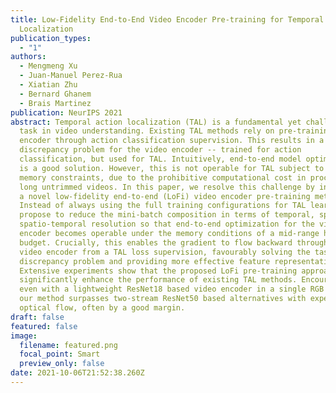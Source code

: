 ```yaml
---
title: Low-Fidelity End-to-End Video Encoder Pre-training for Temporal Action
  Localization
publication_types:
  - "1"
authors:
  - Mengmeng Xu
  - Juan-Manuel Perez-Rua
  - Xiatian Zhu
  - Bernard Ghanem
  - Brais Martinez
publication: NeurIPS 2021
abstract: Temporal action localization (TAL) is a fundamental yet challenging
  task in video understanding. Existing TAL methods rely on pre-training a video
  encoder through action classification supervision. This results in a task
  discrepancy problem for the video encoder -- trained for action
  classification, but used for TAL. Intuitively, end-to-end model optimization
  is a good solution. However, this is not operable for TAL subject to the GPU
  memory constraints, due to the prohibitive computational cost in processing
  long untrimmed videos. In this paper, we resolve this challenge by introducing
  a novel low-fidelity end-to-end (LoFi) video encoder pre-training method.
  Instead of always using the full training configurations for TAL learning, we
  propose to reduce the mini-batch composition in terms of temporal, spatial or
  spatio-temporal resolution so that end-to-end optimization for the video
  encoder becomes operable under the memory conditions of a mid-range hardware
  budget. Crucially, this enables the gradient to flow backward through the
  video encoder from a TAL loss supervision, favourably solving the task
  discrepancy problem and providing more effective feature representations.
  Extensive experiments show that the proposed LoFi pre-training approach can
  significantly enhance the performance of existing TAL methods. Encouragingly,
  even with a lightweight ResNet18 based video encoder in a single RGB stream,
  our method surpasses two-stream ResNet50 based alternatives with expensive
  optical flow, often by a good margin.
draft: false
featured: false
image:
  filename: featured.png
  focal_point: Smart
  preview_only: false
date: 2021-10-06T21:52:38.260Z
---
```

